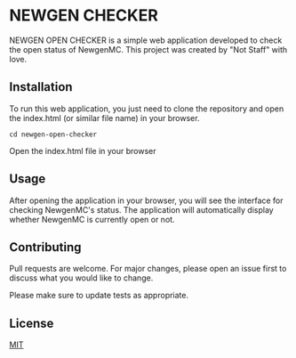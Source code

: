 # NEWGEN CHECKER
NEWGEN OPEN CHECKER is a simple web application developed to check the open status of NewgenMC. This project was created by "Not Staff" with love.

## Installation
To run this web application, you just need to clone the repository and open the index.html (or similar file name) in your browser.

```git clone <your_repository_url>
cd newgen-open-checker
```
Open the index.html file in your browser

## Usage
After opening the application in your browser, you will see the interface for checking NewgenMC's status. The application will automatically display whether NewgenMC is currently open or not.

## Contributing
Pull requests are welcome. For major changes, please open an issue first to discuss what you would like to change.

Please make sure to update tests as appropriate.

## License

[MIT](https://choosealicense.com/licenses/mit/)
